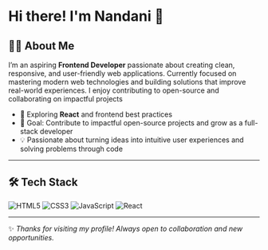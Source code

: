 # Hi there! I'm Nandani 👋

## 👩‍💻 About Me
I’m an aspiring **Frontend Developer** passionate about creating clean, responsive, and user-friendly web applications.
Currently focused on mastering modern web technologies and building solutions that improve real-world experiences.
I enjoy contributing to open-source and collaborating on impactful projects

- 🌱 Exploring **React** and frontend best practices  
- 🎯 Goal: Contribute to impactful open-source projects and grow as a full-stack developer  
- 💡 Passionate about turning ideas into intuitive user experiences and solving problems through code

---

## 🛠️ Tech Stack
![HTML5](https://img.shields.io/badge/-HTML5-E34F26?logo=html5&logoColor=white) 
![CSS3](https://img.shields.io/badge/-CSS3-1572B6?logo=css3&logoColor=white) 
![JavaScript](https://img.shields.io/badge/-JavaScript-F7DF1E?logo=javascript&logoColor=black) 
![React](https://img.shields.io/badge/-React-61DAFB?logo=react&logoColor=black)  
  
---

✨ _Thanks for visiting my profile! Always open to collaboration and new opportunities._
